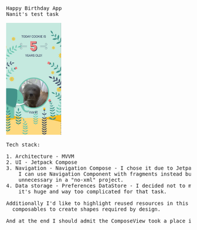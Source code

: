 <pre>
Happy Birthday App
Nanit's test task
  
<img src="https://github.com/DarkSil/HappyBirthdayApp/blob/master/files/demo.jpg" width="150"/>

Tech stack:

1. Architecture - MVVM
2. UI - Jetpack Compose
3. Navigation - Navigation Compose - I chose it due to Jetpack Compose best practices. 
    I can use Navigation Component with fragments instead but it will require a use of ComposeView which is 
    unnecessary in a "no-xml" project.
4. Data storage - Preferences DataStore - I decided not to move forward with Proto DataStore since 
    it's huge and way too complicated for that task.

Additionally I'd like to highlight reused resources in this project - I used SVG, color tint and other
  composables to create shapes required by design.

And at the end I should admit the ComposeView took a place in a project anyway - I needed it to easily create a screenshot :(
</pre>
